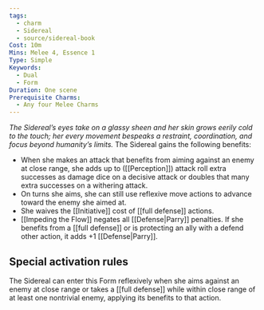 ```yaml
---
tags:
  - charm
  - Sidereal
  - source/sidereal-book
Cost: 10m
Mins: Melee 4, Essence 1
Type: Simple
Keywords:
  - Dual
  - Form
Duration: One scene
Prerequisite Charms:
  - Any four Melee Charms
---
```

*The Sidereal’s eyes take on a glassy sheen and her skin grows eerily cold to the touch; her every movement bespeaks a restraint, coordination, and focus beyond humanity’s limits.*
The Sidereal gains the following benefits: 
- When she makes an attack that benefits from aiming against an enemy at close range, she adds up to ([[Perception]]) attack roll extra successes as damage dice on a decisive attack or doubles that many extra successes on a withering attack. 
- On turns she aims, she can still use reflexive move actions to advance toward the enemy she aimed at. 
- She waives the [[Initiative]] cost of [[full defense]] actions. 
- [[Impeding the Flow]] negates all [[Defense|Parry]] penalties. If she benefits from a [[full defense]] or is protecting an ally with a defend other action, it adds +1 [[Defense|Parry]]. 

## Special activation rules

The Sidereal can enter this Form reflexively when she aims against an enemy at close range or takes a [[full defense]] while within close range of at least one nontrivial enemy, applying its benefits to that action.